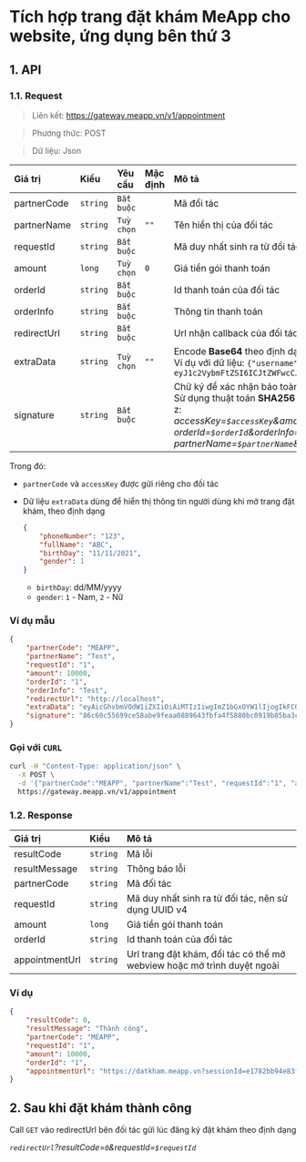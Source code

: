 # Tích hợp trang đặt khám MeApp cho website, ứng dụng bên thứ 3

## 1. API

### 1.1. Request
> Liên kết: https://gateway.meapp.vn/v1/appointment

> Phương thức: POST

> Dữ liệu: Json

| Giá trị | Kiểu | Yêu cầu | Mặc định | Mô tả |
| :--- | :--- | :--- | :--- | :--- |
partnerCode | `string` | `Bắt buộc` | | Mã đối tác
partnerName | `string` | `Tuỳ chọn` | `""` | Tên hiển thị của đối tác
requestId | `string` | `Bắt buộc` | | Mã duy nhất sinh ra từ đối tác, nên sử dụng UUID v4
amount | `long` | `Tuỳ chọn` | `0` | Giá tiền gói thanh toán
orderId | `string` | `Bắt buộc` | | Id thanh toán của đối tác
orderInfo | `string` | `Bắt buộc` | | Thông tin thanh toán
redirectUrl | `string` | `Bắt buộc` | | Url nhận callback của đối tác, dùng để nhận kết quả đặt khám thành công
extraData | `string` | `Tuỳ chọn` | `""` | Encode **Base64** theo định dạng Json: `{"key": "value"}` <br>Ví dụ với dữ liệu: `{"username": "meapp"}` thì data extraData: `eyJ1c2VybmFtZSI6ICJtZWFwcCJ9`
signature | `string` | `Bắt buộc` | | Chữ ký để xác nhận bảo toàn dữ liệu. <br>Sử dụng thuật toán **SHA256** với data phía trên theo định dạng được sort từ a-z:<br> *accessKey=`$accessKey`&amount=`$amount`&extraData=`$extraData`&<br>orderId=`$orderId`&orderInfo=`$orderInfo`&partnerCode=`$partnerCode`&<br>partnerName=`$partnerName`&redirectUrl=`$redirectUrl`&requestId=`$requestId`*

Trong đó: 
* `partnerCode` và `accessKey` được gửi riêng cho đối tác
* Dữ liệu `extraData` dùng để hiển thị thông tin người dùng khi mở trang đặt khám, theo định dạng

    ```json
    { 
        "phoneNumber": "123", 
        "fullName": "ABC", 
        "birthDay": "11/11/2021", 
        "gender": 1 
    }
    ``` 
    - `birthDay`: dd/MM/yyyy
    - `gender`: `1` - Nam, `2` - Nữ

### Ví dụ mẫu
```json
{
    "partnerCode": "MEAPP",
    "partnerName": "Test",
    "requestId": "1",
    "amount": 10000,
    "orderId": "1",
    "orderInfo": "Test",
    "redirectUrl": "http://localhost",
    "extraData": "eyAicGhvbmVOdW1iZXIiOiAiMTIzIiwgImZ1bGxOYW1lIjogIkFCQyIsICJiaXJ0aERheSI6ICIyNC8xMS8yMDIxIiwgImdlbmRlciI6IDEgfQ",
    "signature": "86c60c55699ce58abe9feaa0889643fbfa4f5880bc0919b85ba3c426418f19b2"
}
```

### Gọi với `CURL`

```sh
curl -H "Content-Type: application/json" \
  -X POST \
  -d '{"partnerCode":"MEAPP", "partnerName":"Test", "requestId":"1", "amount": 10000, "orderId": "1", "orderInfo":"", "redirectUrl": "http://localhost", "extraData": "eyAicGhvbmVOdW1iZXIiOiAiMTIzIiwgImZ1bGxOYW1lIjogIkFCQyIsICJiaXJ0aERheSI6ICIyNC8xMS8yMDIxIiwgImdlbmRlciI6IDEgfQ","signature": "86c60c55699ce58abe9feaa0889643fbfa4f5880bc0919b85ba3c426418f19b2"}' \
  https://gateway.meapp.vn/v1/appointment
```

### 1.2. Response

| Giá trị | Kiểu | Mô tả |
| :--- | :--- | :--- |
resultCode | `string` | Mã lỗi
resultMessage | `string` | Thông báo lỗi
partnerCode | `string` | Mã đối tác
requestId | `string` | Mã duy nhất sinh ra từ đối tác, nên sử dụng UUID v4
amount | `long` | Giá tiền gói thanh toán
orderId | `string` | Id thanh toán của đối tác
appointmentUrl | `string` | Url trang đặt khám, đối tác có thể mở webview hoặc mở trình duyệt ngoài

### Ví dụ
```json
{
    "resultCode": 0,
    "resultMessage": "Thành công",
    "partnerCode": "MEAPP",
    "requestId": "1",
    "amount": 10000,
    "orderId": "1",
    "appointmentUrl": "https://datkham.meapp.vn?sessionId=e1782bb94e83f1d5083545dd9e8b9a52b5581713eb0de8d96b0163f7e62435f7"
}
```

## 2. Sau khi đặt khám thành công

Call `GET` vào redirectUrl bên đối tác gửi lúc đăng ký đặt khám theo định dạng

*`redirectUrl`?resultCode=`0`&requestId=`$requestId`*
